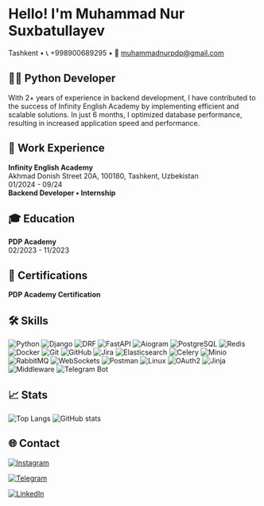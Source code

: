 # Hello! I'm Muhammad Nur Suxbatullayev

Tashkent • 📞 +998900689295 • 📧 muhammadnurpdp@gmail.com

## 👨‍💻 Python Developer

With 2+ years of experience in backend development, I have contributed to the success of Infinity English Academy by implementing efficient and scalable solutions. In just 6 months, I optimized database performance, resulting in increased application speed and performance.

## 🏢 Work Experience

**Infinity English Academy**  
Akhmad Donish Street 20A, 100180, Tashkent, Uzbekistan  
01/2024 - 09/24  
**Backend Developer • Internship**

## 🎓 Education

**PDP Academy**  
02/2023 - 11/2023

## 📜 Certifications

**PDP Academy Certification**

## 🛠️ Skills

![Python](https://img.shields.io/badge/Python-3776AB?style=for-the-badge&logo=python&logoColor=white)
![Django](https://img.shields.io/badge/Django-092E20?style=for-the-badge&logo=django&logoColor=white)
![DRF](https://img.shields.io/badge/DRF-FF3C50?style=for-the-badge&logo=django&logoColor=white)
![FastAPI](https://img.shields.io/badge/FastAPI-009688?style=for-the-badge&logo=fastapi&logoColor=white)
![Aiogram](https://img.shields.io/badge/Aiogram-2B4F60?style=for-the-badge&logo=telegram&logoColor=white)
![PostgreSQL](https://img.shields.io/badge/PostgreSQL-4169E1?style=for-the-badge&logo=postgresql&logoColor=white)
![Redis](https://img.shields.io/badge/Redis-DC382D?style=for-the-badge&logo=redis&logoColor=white)
![Docker](https://img.shields.io/badge/Docker-2496ED?style=for-the-badge&logo=docker&logoColor=white)
![Git](https://img.shields.io/badge/Git-F05032?style=for-the-badge&logo=git&logoColor=white)
![GitHub](https://img.shields.io/badge/GitHub-181717?style=for-the-badge&logo=github&logoColor=white)
![Jira](https://img.shields.io/badge/Jira-0052CC?style=for-the-badge&logo=jira&logoColor=white)
![Elasticsearch](https://img.shields.io/badge/Elasticsearch-005571?style=for-the-badge&logo=elasticsearch&logoColor=white)
![Celery](https://img.shields.io/badge/Celery-37814A?style=for-the-badge&logo=celery&logoColor=white)
![Minio](https://img.shields.io/badge/Minio-00A5E0?style=for-the-badge&logo=minio&logoColor=white)
![RabbitMQ](https://img.shields.io/badge/RabbitMQ-FF6600?style=for-the-badge&logo=rabbitmq&logoColor=white)
![WebSockets](https://img.shields.io/badge/WebSockets-000000?style=for-the-badge&logo=websockets&logoColor=white)
![Postman](https://img.shields.io/badge/Postman-FF6C37?style=for-the-badge&logo=postman&logoColor=white)
![Linux](https://img.shields.io/badge/Linux-FCC624?style=for-the-badge&logo=linux&logoColor=black)
![OAuth2](https://img.shields.io/badge/OAuth2-673AB7?style=for-the-badge&logo=oauth&logoColor=white)
![Jinja](https://img.shields.io/badge/Jinja-000000?style=for-the-badge&logo=jinja&logoColor=white)
![Middleware](https://img.shields.io/badge/Middleware-00B4E4?style=for-the-badge&logo=middleware&logoColor=white)
![Telegram Bot](https://img.shields.io/badge/Telegram_Bot-0088CC?style=for-the-badge&logo=telegram&logoColor=white)

## 📈 Stats

![Top Langs](https://github-readme-stats.vercel.app/api/top-langs/?username=muhammadnuruz&layout=compact&theme=tokyonight)
![GitHub stats](https://github-readme-stats.vercel.app/api?username=muhammadnuruz&show_icons=true&hide_title=true&hide=prs&count_private=true&theme=tokyonight)

## 🌐 Contact

[![Instagram](https://img.shields.io/badge/Instagram-E4405F?style=for-the-badge&logo=instagram&logoColor=white)](https://www.instagram.com/themuhammadnur/)

[![Telegram](https://img.shields.io/badge/Telegram-0088CC?style=for-the-badge&logo=telegram&logoColor=white)](https://t.me/themuhammadnur)

[![LinkedIn](https://img.shields.io/badge/LinkedIn-0077B5?style=for-the-badge&logo=linkedin&logoColor=white)](https://www.linkedin.com/in/muhammad-nur-suxbatullayev-667644294/)
